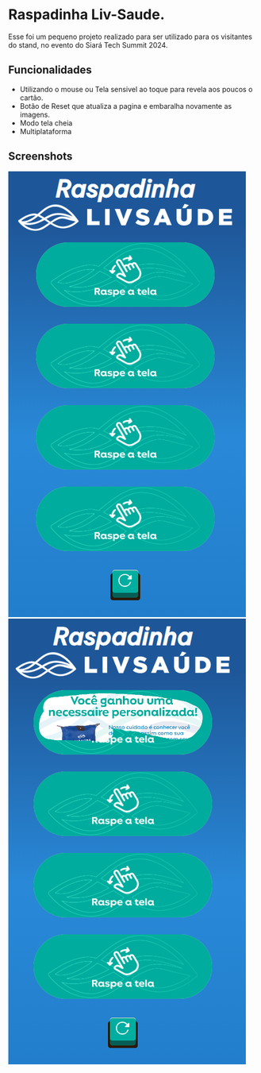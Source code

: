 # Raspadinha Liv-Saude.

Esse foi um pequeno projeto realizado para ser utilizado para os visitantes do stand, no evento do Siará Tech Summit 2024.

## Funcionalidades

- Utilizando o mouse ou Tela sensivel ao toque para revela aos poucos o cartão.
- Botão de Reset que atualiza a pagina e embaralha novamente as imagens.
- Modo tela cheia
- Multiplataforma

## Screenshots

![App Screenshot](https://raw.githubusercontent.com/pedrofdnn/Assents/refs/heads/main/Scrat%20Card/1.png)
![App Screenshot](https://raw.githubusercontent.com/pedrofdnn/Assents/refs/heads/main/Scrat%20Card/2.png)
